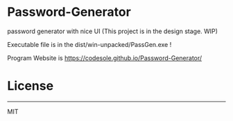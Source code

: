 # Password-Generator
password generator with nice UI (This project is in the design stage. WIP)

Executable file is in the dist/win-unpacked/PassGen.exe !

Program Website is https://codesole.github.io/Password-Generator/

# License
----
MIT
